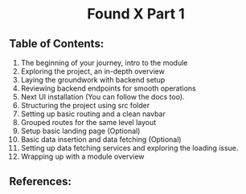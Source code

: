 <h1 align='center'>Found X Part 1</h1>

## Table of Contents:

1. The beginning of your journey, intro to the module
2. Exploring the project, an in-depth overview
3. Laying the groundwork with backend setup
4. Reviewing backend endpoints for smooth operations
5. Next UI installation (You can follow the docs too).
6. Structuring the project using src folder
7. Setting up basic routing and a clean navbar
8. Grouped routes for the same level layout
9. Setup basic landing page (Optional)
10. Basic data insertion and data fetching (Optional)
11. Setting up data fetching services and exploring the loading issue.
12. Wrapping up with a module overview

## References:
